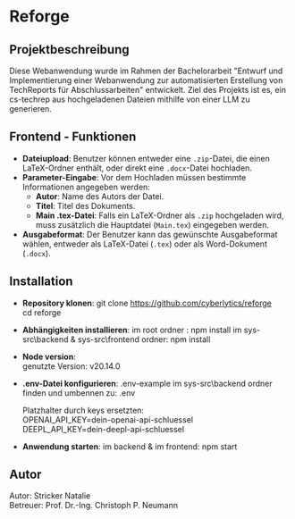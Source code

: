 # Reforge

## Projektbeschreibung
Diese Webanwendung wurde im Rahmen der Bachelorarbeit "Entwurf und Implementierung einer Webanwendung zur automatisierten Erstellung von TechReports für Abschlussarbeiten" entwickelt. Ziel des Projekts ist es, ein cs-techrep aus hochgeladenen Dateien mithilfe von einer LLM zu generieren.

## Frontend - Funktionen
- **Dateiupload**: Benutzer können entweder eine `.zip`-Datei, die einen LaTeX-Ordner enthält, oder direkt eine `.docx`-Datei hochladen.
- **Parameter-Eingabe**: Vor dem Hochladen müssen bestimmte Informationen angegeben werden:
   - **Autor**: Name des Autors der Datei.
   - **Titel**: Titel des Dokuments.
   - **Main .tex-Datei**: Falls ein LaTeX-Ordner als `.zip` hochgeladen wird, muss zusätzlich die Hauptdatei (`Main.tex`) eingegeben werden.
- **Ausgabeformat**: Der Benutzer kann das gewünschte Ausgabeformat wählen, entweder als LaTeX-Datei (`.tex`) oder als Word-Dokument (`.docx`).

## Installation
- **Repository klonen**:
    git clone https://github.com/cyberlytics/reforge  
    cd reforge
- **Abhängigkeiten installieren**:
    im root ordner : npm install 
    im sys-src\backend & sys-src\frontend ordner: npm install
- **Node version**:  
    genutzte Version: v20.14.0
- **.env-Datei konfigurieren**:
    .env-example im sys-src\backend ordner finden und umbennen zu:  .env  
    
    Platzhalter durch keys ersetzten:  
    OPENAI_API_KEY=dein-openai-api-schluessel  
    DEEPL_API_KEY=dein-deepl-api-schluessel
- **Anwendung starten**:
    im backend & im frontend: npm start

## Autor
Autor: Stricker Natalie  
Betreuer: Prof. Dr.-Ing. Christoph P. Neumann

